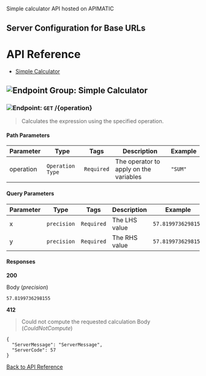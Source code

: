 # 

Simple calculator API hosted on APIMATIC



## Server Configuration for Base URLs







# <a name="api_reference"></a>API Reference

* [Simple Calculator](#simple_calculator)

## <a name="simple_calculator"></a>![Endpoint Group: ](https://apidocs.io/img/class.png "Simple Calculator") Simple Calculator


### <a name="calculate"></a>![Endpoint: ](https://apidocs.io/img/method.png "Calculate") `GET` /{operation}

> Calculates the expression using the specified operation.



#### Path Parameters
| Parameter | Type | Tags | Description | Example |
|-----------|------| ---- |-------------| ------- |
| operation | `Operation Type` |  ``` Required ```  | The operator to apply on the variables | `"SUM"` | 

#### Query Parameters
| Parameter | Type | Tags | Description | Example |
|-----------|------| ---- |-------------| ------- |
| x | `precision` |  ``` Required ```  | The LHS value | `57.8199736298155` | 
| y | `precision` |  ``` Required ```  | The RHS value | `57.8199736298155` | 

#### Responses
**200** 

Body (_precision_) 
```
57.8199736298155
```


**412** 

> Could not compute the requested calculation
Body (_CouldNotCompute_) 
```
{
  "ServerMessage": "ServerMessage",
  "ServerCode": 57
}
```


[Back to API Reference](#api_reference)

